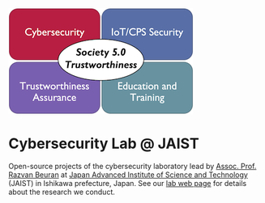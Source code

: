 ![Research Directions](profile/lab_research_directions.png) 

# Cybersecurity Lab @ JAIST

Open-source projects of the cybersecurity laboratory lead by [Assoc. Prof. Razvan Beuran](https://www.jaist.ac.jp/~razvan/index.html) at [Japan Advanced Institute of Science and Technology](https://www.jaist.ac.jp/) (JAIST) in Ishikawa prefecture, Japan. See our [lab web page](https://www.jaist.ac.jp/is/labs/beuran-lab/index.html) for details about the research we conduct.
